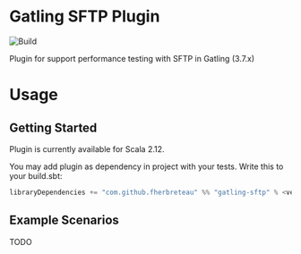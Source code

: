 # Gatling SFTP Plugin

![Build](https://github.com/fherbreteau/gatling-sftp/workflows/Build/badge.svg) 

Plugin for support performance testing with SFTP in Gatling (3.7.x)

# Usage

## Getting Started
Plugin is currently available for Scala 2.12.

You may add plugin as dependency in project with your tests. Write this to your build.sbt:

``` scala
libraryDependencies += "com.github.fherbreteau" %% "gatling-sftp" % <version> % Test
``` 

## Example Scenarios

TODO